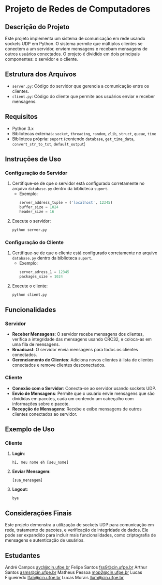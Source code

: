 # Projeto de Redes de Computadores

## Descrição do Projeto

Este projeto implementa um sistema de comunicação em rede usando sockets UDP em Python. O sistema permite que múltiplos clientes se conectem a um servidor, enviem mensagens e recebam mensagens de outros usuários conectados. O projeto é dividido em dois principais componentes: o servidor e o cliente.

## Estrutura dos Arquivos

- `server.py`: Código do servidor que gerencia a comunicação entre os clientes.
- `client.py`: Código do cliente que permite aos usuários enviar e receber mensagens.

## Requisitos

- Python 3.x
- Bibliotecas externas: `socket`, `threading`, `random`, `zlib`, `struct`, `queue`, `time`
- Biblioteca própria: `suport` (contendo `database`, `get_time_data`, `convert_str_to_txt`, `default_output`)

## Instruções de Uso

### Configuração do Servidor

1. Certifique-se de que o servidor está configurado corretamente no arquivo `database.py` dentro da biblioteca `suport`.
   - Exemplo:
     ```python
     server_address_tuple = ('localhost', 12345)
     buffer_size = 1024
     header_size = 16
     ```
2. Execute o servidor:
   ```bash
   python server.py
   ```

### Configuração do Cliente

1. Certifique-se de que o cliente está configurado corretamente no arquivo `database.py` dentro da biblioteca `suport`.
   - Exemplo:
     ```python
     server_adress_1 = 12345
     packages_size = 1024
     ```
2. Execute o cliente:
   ```bash
   python client.py
   ```

## Funcionalidades

### Servidor

- **Receber Mensagens**: O servidor recebe mensagens dos clientes, verifica a integridade das mensagens usando CRC32, e coloca-as em uma fila de mensagens.
- **Broadcast**: O servidor envia mensagens para todos os clientes conectados.
- **Gerenciamento de Clientes**: Adiciona novos clientes à lista de clientes conectados e remove clientes desconectados.

### Cliente

- **Conexão com o Servidor**: Conecta-se ao servidor usando sockets UDP.
- **Envio de Mensagens**: Permite que o usuário envie mensagens que são divididas em pacotes, cada um contendo um cabeçalho com informações sobre o pacote.
- **Recepção de Mensagens**: Recebe e exibe mensagens de outros clientes conectados ao servidor.

## Exemplo de Uso

### Cliente

1. **Login**:
   ```
   hi, meu nome eh [seu_nome]
   ```

2. **Enviar Mensagem**:
   ```
   [sua_mensagem]
   ```

3. **Logout**:
   ```
   bye
   ```

## Considerações Finais

Este projeto demonstra a utilização de sockets UDP para comunicação em rede, tratamento de pacotes, e verificação de integridade de dados. Ele pode ser expandido para incluir mais funcionalidades, como criptografia de mensagens e autenticação de usuários.

## Estudantes
André Campos 	avcl@cin.ufpe.br
Felipe Santos	fss9@cin.ufpe.br
Arthur Santos	asms@cin.ufpe.br
Matheus Pessoa	mop2@cin.ufpe.br
Lucas Figueiredo	lfa5@cin.ufpe.br
Lucas Morais	llxm@cin.ufpe.br

